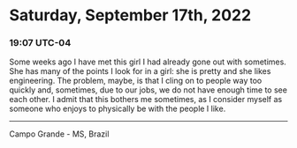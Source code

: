 # Saturday, September 17th, 2022

### 19:07 UTC-04

Some weeks ago I have met this girl I had already gone out with sometimes. She has
many of the points I look for in a girl: she is pretty and she likes engineering.
The problem, maybe, is that I cling on to people way too quickly and, sometimes,
due to our jobs, we do not have enough time to see each other. I admit that this
bothers me sometimes, as I consider myself as someone who enjoys to physically be
with the people I like.

---

Campo Grande - MS, Brazil

